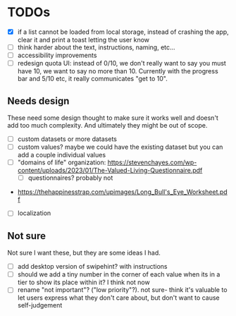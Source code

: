 # TODOs

- [x] if a list cannot be loaded from local storage, instead of crashing the app, clear it and print a toast letting the user know
- [ ] think harder about the text, instructions, naming, etc...
- [ ] accessibility improvements
- [ ] redesign quota UI: instead of 0/10, we don't really want to say you must have 10, we want to say no more than 10. Currently with the progress bar and 5/10 etc, it really communicates "get to 10".

## Needs design

These need some design thought to make sure it works well and doesn't add too much complexity. And ultimately they might be out of scope.

- [ ] custom datasets or more datasets
- [ ] custom values? maybe we could have the existing dataset but you can add a couple individual values
- [ ] "domains of life" organization: https://stevenchayes.com/wp-content/uploads/2023/01/The-Valued-Living-Questionnaire.pdf
    - [ ] questionnaires? probably not
- https://thehappinesstrap.com/upimages/Long_Bull's_Eye_Worksheet.pdf
- [ ] localization


## Not sure

Not sure I want these, but they are some ideas I had.

- [ ] add desktop version of swipehint? with instructions
- [ ] should we add a tiny number in the corner of each value when its in a tier to show its place within it? I think not now
- [ ] rename "not important"? ("low priority"?). not sure- think it's valuable to let users express what they don't care about, but don't want to cause self-judgement
